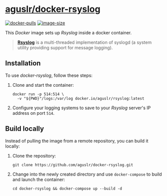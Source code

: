 [aguslr/docker-rsyslog][1]
==========================

[![docker-pulls](https://img.shields.io/docker/pulls/aguslr/rsyslog)](https://hub.docker.com/r/aguslr/rsyslog) [![image-size](https://img.shields.io/docker/image-size/aguslr/rsyslog/latest)](https://hub.docker.com/r/aguslr/rsyslog)


This *Docker* image sets up *Rsyslog* inside a docker container.

> **[Rsyslog][2]** is a multi-threaded implementation of syslogd (a system
> utility providing support for message logging).


Installation
------------

To use *docker-rsyslog*, follow these steps:

1. Clone and start the container:

       docker run -p 514:514 \
         -v "${PWD}"/logs:/var/log docker.io/aguslr/rsyslog:latest

2. Configure your logging systems to save to your *Rsyslog* server's IP address
   on port `514`.


Build locally
-------------

Instead of pulling the image from a remote repository, you can build it locally:

1. Clone the repository:

       git clone https://github.com/aguslr/docker-rsyslog.git

2. Change into the newly created directory and use `docker-compose` to build and
   launch the container:

       cd docker-rsyslog && docker-compose up --build -d


[1]: https://github.com/aguslr/docker-rsyslog
[2]: https://www.rsyslog.com/
